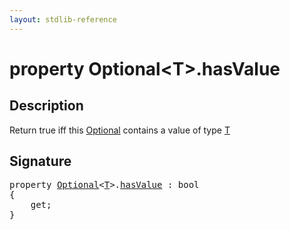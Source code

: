 ```yaml
---
layout: stdlib-reference
---
```


# property Optional\<T\>\.hasValue

## Description

Return <span class='code'>true</span> iff this <span class='code'><a href="index.md" class="code_type">Optional</a></span> contains a value of type <span class='code'><a href="index.md#typeparam-T" class="code_type">T</a></span>


## Signature

<pre>
<span class='code_keyword'>property</span> <a href="index.md" class="code_type">Optional</a>&lt;<a href="index.md#typeparam-T" class="code_type">T</a>&gt;.<a href="hasvalue-3.md">hasValue</a> : <span class="code_keyword">bool</span>
{
    get;
}
</pre>


<script>
// Fix .md links to .html when on ReadTheDocs
if (window.location.hostname.includes('readthedocs') || 
    window.location.hostname.includes('rtfd.io')) {
  document.addEventListener('DOMContentLoaded', function() {
    const links = document.querySelectorAll('a');
    links.forEach(link => {
      if (link.getAttribute('href') && link.getAttribute('href').endsWith('.md')) {
        link.href = link.href.replace(/\.md($|#|\?)/, '.html$1');
      }
    });
  });
}
</script>
